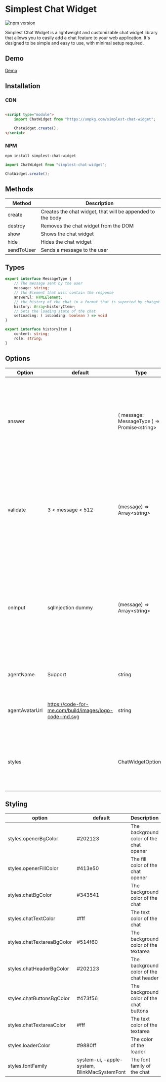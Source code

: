 # Simplest Chat Widget

[![npm version](https://badge.fury.io/js/simplest-chat-widget.svg)](https://badge.fury.io/js/simplest-chat-widget)

Simplest Chat Widget is a lightweight and customizable chat widget library that allows you to easily add a chat feature to your web
application. It's designed to be simple and easy to use, with minimal setup required.

## Demo

[Demo](https://moh-snoussi.github.io/simple-chat-widget/)

## Installation

### CDN

```html

<script type="module">
	import ChatWidget from "https://unpkg.com/simplest-chat-widget";

	ChatWidget.create();
</script>
```

### NPM

```bash
npm install simplest-chat-widget
```

```javascript
import ChatWidget from "simplest-chat-widget";

ChatWidget.create();
```

## Methods

| Method     | Description                                                |
|------------|------------------------------------------------------------|
| create     | Creates the chat widget, that will be appended to the body |
| destroy    | Removes the chat widget from the DOM                       |
| show       | Shows the chat widget                                      |
| hide       | Hides the chat widget                                      |
| sendToUser | Sends a message to the user                                |

## Types

```typescript
export interface MessageType {
    // The message sent by the user
    message: string;
    // the Element that will contain the response
    answerEl: HTMLElement;
    // the history of the chat in a format that is suported by chatgpt-3.5-turbo messages
    history: Array<historyItem>;
    // Sets the loading state of the chat
    setLoading: ( isLoading: boolean ) => void
}

export interface historyItem {
    content: string;
    role: string;
}

```


## Options

| Option         | default                                               | Type                                          | Description                                                                                                                                              |
|----------------|-------------------------------------------------------|-----------------------------------------------|----------------------------------------------------------------------------------------------------------------------------------------------------------|
| answer         |                                                       | ( message: MessageType ) => Promise\<string\> | This function is called when the user submits a message, it should return a promise that resolves with the answer                                        | 
| validate       | 3 < message < 512                                     | (message) => Array\<string>                   | This function is called when the user submits a message, if it returns an array of errors, the errors will be displayed to the user,                     |
| onInput        | sqlInjection dummy                                    | (message) => Array\<string>                   | This function is called when the user presses a key in the textarea field if it returns an array of warnings, the warnings will be displayed to the user |
| agentName      | Support                                               | string                                        | This will be displayed on the chat header                                                                                                                |
| agentAvatarUrl | https://code-for-me.com/build/images/logo-code-md.svg | string                                        | This will be displayed as the avatar of the agent on the chat header                                                                                     |
| styles         |                                                       | ChatWidgetOptions                             | The styles of the chat widget. all other styles can be changed by redefining the css classes                                                             |

## Styling

| option                     | default                                      | Description                              |
|----------------------------|----------------------------------------------|------------------------------------------|
| styles.openerBgColor       | #202123                                      | The background color of the chat opener  |
| styles.openerFillColor     | #413e50                                      | The fill color of the chat opener        |
| styles.chatBgColor         | #343541                                      | The background color of the chat         |
| styles.chatTextColor       | #fff                                         | The text color of the chat               |
| styles.chatTextareaBgColor | #514f60                                      | The background color of the textarea     |
| styles.chatHeaderBgColor   | #202123                                      | The background color of the chat header  |
| styles.chatButtonsBgColor  | #473f56                                      | The background color of the chat buttons |
| styles.chatTextareaColor   | #fff                                         | The text color of the textarea           |
| styles.loaderColor         | #9880ff                                      | The color of the loader                  |
| styles.fontFamily          | system-ui, -apple-system, BlinkMacSystemFont | The font family of the chat              |
